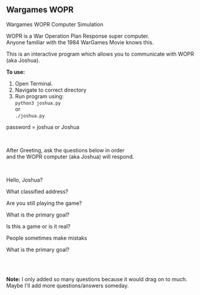 ## Wargames WOPR

Wargames WOPR Computer Simulation

WOPR is a War Operation Plan Response super computer.  
Anyone familiar with the 1984 WarGames Movie knows this.  


This is an interactive program which allows you
to communicate with WOPR (aka Joshua). 

**To use:**    
1. Open Terminal.  
2. Navigate to correct directory  
3. Run program using:  
`python3 joshua.py`    
or  
`./joshua.py`

password = joshua or Joshua  

<br>

After Greeting, ask the questions below in order   
and the WOPR computer (aka Joshua) will respond.  
 
<br>

Hello, Joshua?

What classified address?

Are you still playing the game?

What is the primary goal?

Is this a game or is it real?

People sometimes make mistaks

What is the primary goal?  

<br><br>

**Note:** I only added so many questions because it would drag on to much.  
Maybe I'll add more questions/answers someday. 
